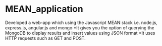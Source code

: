 # MEAN_application

Developed a web-app which using the Javascript MEAN stack i.e. node.js, express.js, angular.js and mongo
*It gives you the option of querying the MongoDB to display results and insert values using JSON format
*It uses HTTP requests such as GET and POST.
